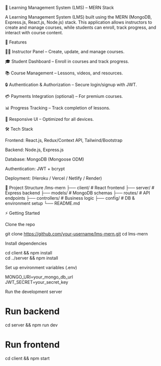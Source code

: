 📘 Learning Management System (LMS) – MERN Stack

A Learning Management System (LMS) built using the MERN (MongoDB, Express.js, React.js, Node.js) stack.
This application allows instructors to create and manage courses, while students can enroll, track progress, and interact with course content.

🚀 Features

👩‍🏫 Instructor Panel – Create, update, and manage courses.

🎓 Student Dashboard – Enroll in courses and track progress.

📚 Course Management – Lessons, videos, and resources.

🔒 Authentication & Authorization – Secure login/signup with JWT.

💳 Payments Integration (optional) – For premium courses.

📊 Progress Tracking – Track completion of lessons.

📱 Responsive UI – Optimized for all devices.

🛠️ Tech Stack

Frontend: React.js, Redux/Context API, Tailwind/Bootstrap

Backend: Node.js, Express.js

Database: MongoDB (Mongoose ODM)

Authentication: JWT + bcrypt

Deployment: (Heroku / Vercel / Netlify / Render)

📂 Project Structure
/lms-mern
   ├── client/      # React frontend
   ├── server/      # Express backend
   ├── models/      # MongoDB schemas
   ├── routes/      # API endpoints
   ├── controllers/ # Business logic
   ├── config/      # DB & environment setup
   └── README.md

⚡ Getting Started

Clone the repo

git clone https://github.com/your-username/lms-mern.git
cd lms-mern


Install dependencies

cd client && npm install  
cd ../server && npm install  


Set up environment variables (.env)

MONGO_URI=your_mongo_db_url  
JWT_SECRET=your_secret_key  


Run the development server

# Run backend
cd server && npm run dev  

# Run frontend
cd client && npm start
